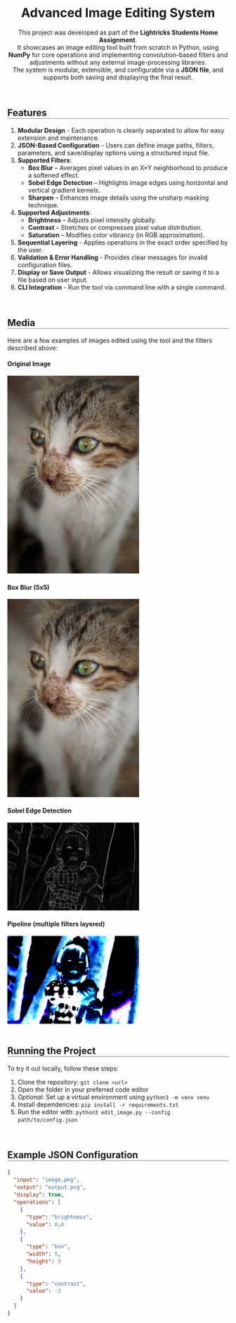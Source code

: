 <div align="center">
  <h1 align="center" style="border-bottom: none"><b>Advanced Image Editing System</b></h1>

  <p align="center">
  This project was developed as part of the <b>Lightricks Students Home Assignment</b>.
  <br>
  It showcases an image editing tool built from scratch in Python, using <b>NumPy</b> for core operations and implementing convolution-based filters and adjustments without any external image-processing libraries.
  <br>
  The system is modular, extensible, and configurable via a <b>JSON file</b>, and supports both saving and displaying the final result.
  </p>
</div>

<br>

<div align="left">
  <h2 align="left" style="border-bottom: 1px solid gray">Features</h2>
  <ol align="left">
    <li><b>Modular Design</b> - Each operation is cleanly separated to allow for easy extension and maintenance.</li>
    <li><b>JSON-Based Configuration</b> - Users can define image paths, filters, parameters, and save/display options using a structured input file.</li>
    <li><b>Supported Filters</b>:
      <ul>
        <li><b>Box Blur</b> – Averages pixel values in an X×Y neighborhood to produce a softened effect.</li>
        <li><b>Sobel Edge Detection</b> – Highlights image edges using horizontal and vertical gradient kernels.</li>
        <li><b>Sharpen</b> – Enhances image details using the unsharp masking technique.</li>
      </ul>
    </li>
    <li><b>Supported Adjustments</b>:
      <ul>
        <li><b>Brightness</b> – Adjusts pixel intensity globally.</li>
        <li><b>Contrast</b> – Stretches or compresses pixel value distribution.</li>
        <li><b>Saturation</b> – Modifies color vibrancy (in RGB approximation).</li>
      </ul>
    </li>
    <li><b>Sequential Layering</b> - Applies operations in the exact order specified by the user.</li>
    <li><b>Validation & Error Handling</b> - Provides clear messages for invalid configuration files.</li>
    <li><b>Display or Save Output</b> - Allows visualizing the result or saving it to a file based on user input.</li>
    <li><b>CLI Integration</b> - Run the tool via command line with a single command.</li>
  </ol>
</div>
<br>

<div align="left">
  <h2 align="left" style="border-bottom: 1px solid gray">Media</h2>

  <p>Here are a few examples of images edited using the tool and the filters described above:</p>

  <div align="left">
    <h4>Original Image</h4>
    <img src="./media/cat.jpg" width="300px" />
    <h4>Box Blur (5x5)</h4>
    <img src="./media/cat_blurred.jpg" width="300px" />
    <h4>Sobel Edge Detection</h4>
    <img src="./media/blurry_edged.jpg" width="300px" />
    <h4>Pipeline (multiple filters layered)</h4>
    <img src="./media/pipelined.jpg" width="300px" />
  </div>
</div>

<br>

<div align="left">
  <h2 align="left" style="border-bottom: 1px solid gray">Running the Project</h2>

  <p>To try it out locally, follow these steps:</p>
  <ol align="left">
    <li>Clone the repository: <code>git clone &lt;url&gt;</code></li>
    <li>Open the folder in your preferred code editor</li>
    <li><i>Optional:</i> Set up a virtual environment using <code>python3 -m venv venv</code></li>
    <li>Install dependencies: <code>pip install -r requirements.txt</code></li>
    <li>Run the editor with: <code>python3 edit_image.py --config path/to/config.json</code></li>
  </ol>
</div>

<br>

<div align="left">
  <h2 align="left" style="border-bottom: 1px solid gray">Example JSON Configuration</h2>

```json
{
  "input": "image.png",
  "output": "output.png",
  "display": true,
  "operations": [
    {
      "type": "brightness",
      "value": 0.6
    },
    {
      "type": "box",
      "width": 5,
      "height": 3
    },
    {
      "type": "contrast",
      "value": -3
    }
  ]
}
